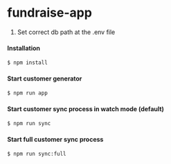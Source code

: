 # fundraise-app

1. Set correct db path at the .env file

#### Installation

```bash
$ npm install
```

#### Start customer generator

```bash
$ npm run app
```

#### Start customer sync process in watch mode (default)

```bash
$ npm run sync
```

#### Start full customer sync process

```bash
$ npm run sync:full
```
